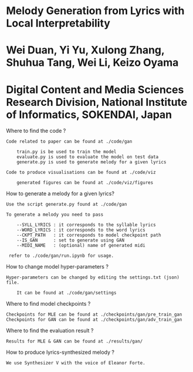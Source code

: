 Melody Generation from Lyrics with Local Interpretability
===============================================================
Wei Duan, Yi Yu, Xulong Zhang, Shuhua Tang, Wei Li, Keizo Oyama
===============================================================
Digital Content and Media Sciences Research Division, National
Institute of Informatics, SOKENDAI, Japan
===============================================================

Where to find the code ?

    Code related to paper can be found at ./code/gan

        train.py is be used to train the model
        evaluate.py is used to evaluate the model on test data
        generate.py is used to generate melody for a given lyrics
        
    Code to produce visualisations can be found at ./code/viz

        generated figures can be found at ./code/viz/figures

How to generate a melody for a given lyrics?

    Use the script generate.py found at ./code/gan
    
    To generate a melody you need to pass
    
        --SYLL_LYRICS : it corresponds to the syllable lyrics
        --WORD_LYRICS : it corresponds to the word lyrics 
        --CKPT_PATH   : it corresponds to model checkpoint path
        --IS_GAN      : set to generate using GAN
        --MIDI_NAME   : (optional) name of generated midi 
        
     refer to ./code/gan/run.ipynb for usage.
        
How to change model hyper-parameters ? 

    Hyper-parameters can be changed by editing the settings.txt (json) file.
        
        It can be found at ./code/gan/settings
     
Where to find model checkpoints ?

    Checkpoints for MLE can be found at ./checkpoints/gan/pre_train_gan
    Checkpoints for GAN can be found at ./checkpoints/gan/adv_train_gan
    
Where to find the evaluation result ?

    Results for MLE & GAN can be found at ./results/gan/
  
How to produce lyrics-synthesized melody ?

    We use Synthesizer V with the voice of Eleanor Forte.
    
